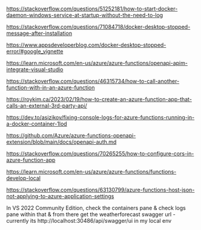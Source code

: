 https://stackoverflow.com/questions/51252181/how-to-start-docker-daemon-windows-service-at-startup-without-the-need-to-log

https://stackoverflow.com/questions/71084718/docker-desktop-stopped-message-after-installation

https://www.appsdeveloperblog.com/docker-desktop-stopped-error/#google_vignette

https://learn.microsoft.com/en-us/azure/azure-functions/openapi-apim-integrate-visual-studio

https://stackoverflow.com/questions/46315734/how-to-call-another-function-with-in-an-azure-function

https://roykim.ca/2023/02/19/how-to-create-an-azure-function-app-that-calls-an-external-3rd-party-api/

https://dev.to/asizikov/fixing-console-logs-for-azure-functions-running-in-a-docker-container-1lod

https://github.com/Azure/azure-functions-openapi-extension/blob/main/docs/openapi-auth.md

https://stackoverflow.com/questions/70265255/how-to-configure-cors-in-azure-function-app

https://learn.microsoft.com/en-us/azure/azure-functions/functions-develop-local

https://stackoverflow.com/questions/63130799/azure-functions-host-json-not-applying-to-azure-application-settings

In VS 2022 Community Edition, check the containers pane & check logs pane within that & from there get the weatherforecast swagger url - 
currently its http://localhost:30486/api/swagger/ui in my local env
